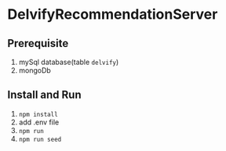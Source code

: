 # DelvifyRecommendationServer

## Prerequisite
1. mySql database(table `delvify`)
2. mongoDb

## Install and Run
1. `npm install`
2. add .env file
3. `npm run`
4. `npm run seed`
